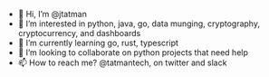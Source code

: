 - 👋 Hi, I’m @jtatman
- 👀 I’m interested in python, java, go, data munging, cryptography, cryptocurrency, and dashboards
- 🌱 I’m currently learning go, rust, typescript
- 💞️ I’m looking to collaborate on python projects that need help
- 📫 How to reach me? @tatmantech, on twitter and slack  

<!---
jtatman/jtatman is a ✨ special ✨ repository because its `README.md` (this file) appears on your GitHub profile.
You can click the Preview link to take a look at your changes.
--->
